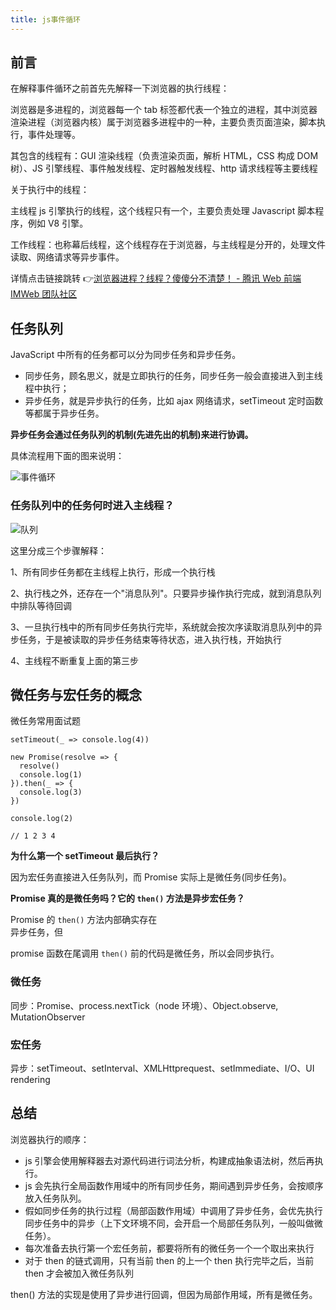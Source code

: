 ```yaml
---
title: js事件循环
---
```


## 前言

在解释事件循环之前首先先解释一下浏览器的执行线程：

浏览器是多进程的，浏览器每一个 tab 标签都代表一个独立的进程，其中浏览器渲染进程（浏览器内核）属于浏览器多进程中的一种，主要负责页面渲染，脚本执行，事件处理等。

其包含的线程有：GUI 渲染线程（负责渲染页面，解析 HTML，CSS 构成 DOM 树）、JS 引擎线程、事件触发线程、定时器触发线程、http 请求线程等主要线程

关于执行中的线程：

主线程 js 引擎执行的线程，这个线程只有一个，主要负责处理 Javascript 脚本程序，例如 V8 引擎。

工作线程：也称幕后线程，这个线程存在于浏览器，与主线程是分开的，处理文件读取、网络请求等异步事件。

详情点击链接跳转 👉[浏览器进程？线程？傻傻分不清楚！ - 腾讯 Web 前端 IMWeb 团队社区](https://imweb.io/topic/58e3bfa845e5c13468f567d5)

## 任务队列

JavaScript 中所有的任务都可以分为同步任务和异步任务。

- 同步任务，顾名思义，就是立即执行的任务，同步任务一般会直接进入到主线程中执行；
- 异步任务，就是异步执行的任务，比如 ajax 网络请求，setTimeout 定时函数等都属于异步任务。

**异步任务会通过任务队列的机制(先进先出的机制)来进行协调。**

具体流程用下面的图来说明：

![事件循环](https://pic1.zhimg.com/80/v2-1337770fcc29d10325ee4eb127496fff_720w.jpg)

### 任务队列中的任务何时进入主线程？

![队列](https://hexo-blog-1256114407.cos.ap-shenzhen-fsi.myqcloud.com/executionContext2.jpg)

这里分成三个步骤解释：

1、所有同步任务都在主线程上执行，形成一个执行栈

2、执行栈之外，还存在一个"消息队列"。只要异步操作执行完成，就到消息队列中排队等待回调

3、一旦执行栈中的所有同步任务执行完毕，系统就会按次序读取消息队列中的异步任务，于是被读取的异步任务结束等待状态，进入执行栈，开始执行

4、主线程不断重复上面的第三步

## 微任务与宏任务的概念

微任务常用面试题

```
setTimeout(_ => console.log(4))

new Promise(resolve => {
  resolve()
  console.log(1)
}).then(_ => {
  console.log(3)
})

console.log(2)

// 1 2 3 4
```

**为什么第一个 setTimeout 最后执行？**

因为宏任务直接进入任务队列，而 Promise 实际上是微任务(同步任务)。

**Promise 真的是微任务吗？它的 `then()` 方法是异步宏任务？**

Promise 的 `then()` 方法内部确实存在  
异步任务，但

promise 函数在尾调用 `then()` 前的代码是微任务，所以会同步执行。

### 微任务

同步：Promise、process.nextTick（node 环境）、Object.observe, MutationObserver

### 宏任务

异步：setTimeout、setInterval、XMLHttprequest、setImmediate、I/O、UI rendering

## 总结

浏览器执行的顺序：

- js 引擎会使用解释器去对源代码进行词法分析，构建成抽象语法树，然后再执行。
- js 会先执行全局函数作用域中的所有同步任务，期间遇到异步任务，会按顺序放入任务队列。
- 假如同步任务的执行过程（局部函数作用域）中调用了异步任务，会优先执行同步任务中的异步（上下文环境不同，会开启一个局部任务队列，一般叫做微任务）。
- 每次准备去执行第一个宏任务前，都要将所有的微任务一个一个取出来执行
- 对于 then 的链式调用，只有当前 then 的上一个 then 执行完毕之后，当前 then 才会被加入微任务队列

then() 方法的实现是使用了异步进行回调，但因为局部作用域，所有是微任务。
